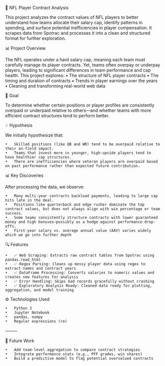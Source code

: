 🏈 NFL Player Contract Analysis

This project analyzes the contract values of NFL players to better understand how teams allocate their salary cap, identify patterns in spending, and surface potential inefficiencies in player compensation. It scrapes data from Spotrac and processes it into a clean and structured format for further exploration.

📊 Project Overview

The NFL operates under a hard salary cap, meaning each team must carefully manage its player contracts. Yet, teams often overpay or underpay players, leading to significant differences in team performance and cap health. This project explores:
	•	The structure of NFL player contracts
	•	The timing and duration of contracts
	•	Trends in player earnings over the years
	•	Cleaning and transforming real-world web data

🎯 Goal

To determine whether certain positions or player profiles are consistently overpaid or underpaid relative to others—and whether teams with more efficient contract structures tend to perform better.

💡 Hypothesis

We initially hypothesize that:

	•	Skilled positions (like QB and WR) tend to be overpaid relative to their on-field impact.
	•	Teams that invest more in younger, high-upside players tend to have healthier cap structures.
	•	There are inefficiencies where veteran players are overpaid based on past performance rather than expected future contribution.

📊 Key Discoveries

After processing the data, we observe:

	•	Many multi-year contracts backload payments, leading to large cap hits late in the deal.
	•	Positions like quarterback and edge rusher dominate the top contract values, but does not always align with win percentage or team success.
	•	Some teams consistently structure contracts with lower guaranteed money and high bonuses—possibly as a hedge against performance drop-offs.
	•	First-year salary vs. average annual value (AAV) varies widely which we go into further depth

🔍 Features

	•	✅ Web Scraping: Extracts raw contract tables from Spotrac using pandas.read_html
	•	✅ Regex Parsing: Cleans up messy player data using regex to extract names and contract years
	•	✅ DataFrame Processing: Converts salaries to numeric values and creates new features for analysis
	•	✅ Error Handling: Skips bad records gracefully without crashing
	•	✅ Exploratory Analysis Ready: Cleaned data ready for plotting, aggregation, and model training

⚙️ Technologies Used

	•	Python 3
	•	Jupyter Notebook
	•	pandas, numpy
	•	Regular expressions (re)

⸻

🚀 Future Work

	•	Add team-level aggregation to compare contract strategies
	•	Integrate performance stats (e.g., PFF grades, win shares)
	•	Build a predictive model to flag potential overvalued contracts

 
